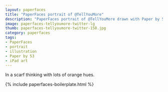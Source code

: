 ```yaml
---
layout: paperfaces
title: "PaperFaces portrait of @TellYouMore"
description: "PaperFaces portrait of @TellYouMore drawn with Paper by 53 on an iPad."
image: paperfaces-tellyoumore-twitter-lg
thumb: paperfaces-tellyoumore-twitter-150.jpg
category: paperfaces
tags: 
- PaperFaces
- portrait
- illustration
- Paper by 53
- iPad art
---
```


In a scarf thinking with lots of orange hues.

{% include paperfaces-boilerplate.html %}